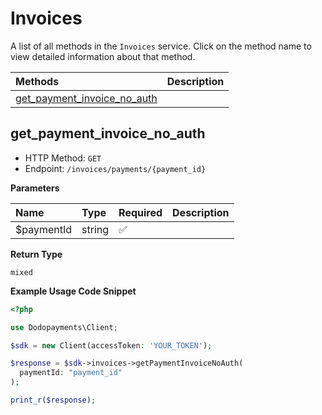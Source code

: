 # Invoices

A list of all methods in the `Invoices` service. Click on the method name to view detailed information about that method.

| Methods | Description |
| :------ | :---------- |
|[get_payment_invoice_no_auth](#get_payment_invoice_no_auth)|  |

## get_payment_invoice_no_auth


- HTTP Method: `GET`
- Endpoint: `/invoices/payments/{payment_id}`

**Parameters**

| Name    | Type| Required | Description |
| :-------- | :----------| :----------| :----------|
| $paymentId | string | ✅ |  |

**Return Type**

`mixed`

**Example Usage Code Snippet**
```php
<?php

use Dodopayments\Client;

$sdk = new Client(accessToken: 'YOUR_TOKEN');

$response = $sdk->invoices->getPaymentInvoiceNoAuth(
  paymentId: "payment_id"
);

print_r($response);
```




<!-- This file was generated by liblab | https://liblab.com/ -->